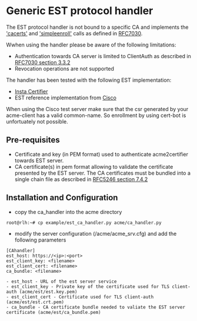 # Generic EST protocol handler

The EST protocol handler is not bound to a specific CA and implements the ['cacerts'](https://tools.ietf.org/html/rfc7030#section-2.1) and ['simpleenroll'](https://tools.ietf.org/html/rfc7030#section-2.2.1) calls as defined in [RFC7030](https://tools.ietf.org/html/rfc7030).

Wwhen using the handler please be aware of the following limitations:

- Authentication towards CA server is limited to ClientAuth as described in [RFC7030 section 3.3.2](https://tools.ietf.org/html/rfc7030#section-3.3.2) 
- Revocation operations are not supported

The handler has been tested with the following EST implementation:

- [Insta Certifier](https://www.insta.fi/en/services/cyber-security/insta-certifier)
- EST reference implementation from [Cisco](http://testrfc7030.com/)

When using the Cisco test server make sure that the csr generated by your acme-client has a valid common-name. So enrollment by using cert-bot is unfortuately not possible.

## Pre-requisites
- Certificate and key (in PEM format) used to authenticate acme2certifier towards EST server. 
- CA certificate(s) in pem format allowing to validate the certificate presented by the EST server. The CA certificates must be bundled into a single chain file as described in [RFC5246 section 7.4.2](https://tools.ietf.org/html/rfc5246#section-7.4.2)
 
## Installation and Configuration
 - copy the ca_handler into the acme directory
```
root@rlh:~# cp example/est_ca_handler.py acme/ca_handler.py
``` 
 - modify the server configuration (/acme/acme_srv.cfg) and add the following parameters
```
[CAhandler]
est_host: https://<ip>:<port>
est_client_key: <filename>
est_client_cert: <filename>
ca_bundle: <filename>
```
    - est_host - URL of the est server service
    - est_client_key - Private key of the certificate used for TLS client-auth (acme/est/est.key.pem)
    - est_client_cert - Certificate used for TLS client-auth (acme/est/est.crt.pem)
    - ca_bundle - CA certificate bundle needed to valiate the EST server certificate (acme/est/ca_bundle.pem)
